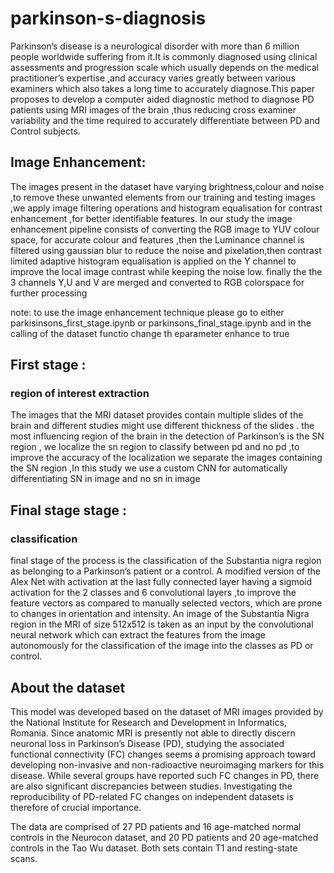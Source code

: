 # parkinson-s-diagnosis

Parkinson’s disease is a neurological disorder with more than 6 million people worldwide
suffering from it.It is commonly diagnosed using clinical assessments and progression scale
which usually depends on the medical practitioner’s expertise ,and accuracy varies greatly
between various examiners which also takes a long time to accurately diagnose.This paper
proposes to develop a computer aided diagnostic method to diagnose PD patients using MRI
images of the brain ,thus reducing cross examiner variability and the time required to accurately
differentiate between PD and Control subjects.

## Image Enhancement:
The images present in the dataset have varying brightness,colour and noise ,to remove these
unwanted elements from our training and testing images ,we apply image filtering operations
and histogram equalisation for contrast enhancement ,for better identifiable features.
In our study the image enhancement pipeline consists of converting the RGB image to YUV
colour space, for accurate colour and features ,then the Luminance channel is filtered using
gaussian blur to reduce the noise and pixelation,then contrast limited adaptive histogram
equalisation is applied on the Y channel to improve the local image contrast while keeping the
noise low.
finally the the 3 channels Y,U and V are merged and converted to RGB colorspace for further
processing

 note: to use the image enhancement technique please go to either parkisinsons_first_stage.ipynb or parkinsons_final_stage.ipynb and in the calling of the dataset functio change th eparameter enhance to true
 
 ## First stage :
 
### region of interest extraction

The images that the MRI dataset provides contain multiple slides of the brain and different
studies might use different thickness of the slides . the most influencing region of the brain in the
detection of Parkinson’s is the SN region , we localize the sn region to classify between pd
and no pd ,to improve the accuracy of the localization we separate the images containing the SN
region ,In this study we use a custom CNN for automatically differentiating SN in image and no
sn in image


 ## Final stage stage :
 
### classification

final stage of the process is the classification of the Substantia nigra region as belonging to a
Parkinson’s patient or a control. A modified version of the Alex Net with activation at the last
fully connected layer having a sigmoid activation for the 2 classes and 6 convolutional layers ,to
improve the feature vectors as compared to manually selected vectors, which are prone to
changes in orientation and intensity.
An image of the Substantia Nigra region in the MRI of size 512x512 is taken as an input by the
convolutional neural network which can extract the features from the image autonomously for
the classification of the image into the classes as PD or control.

## About the dataset
This model was developed based on the dataset of MRI images provided by the National Institute for Research and Development in Informatics, Romania. Since anatomic MRI is presently not able to directly discern neuronal loss in Parkinson’s Disease (PD), studying the associated functional connectivity (FC) changes seems a promising approach toward developing non-invasive and non-radioactive neuroimaging markers for this disease. While several groups have reported such FC changes in PD, there are also significant discrepancies between studies. Investigating the reproducibility of PD-related FC changes on independent datasets is therefore of crucial importance.

The data are comprised of 27 PD patients and 16 age-matched normal controls in the Neurocon dataset, and 20 PD patients and 20 age-matched controls in the Tao Wu dataset. Both sets contain T1 and resting-state scans.
